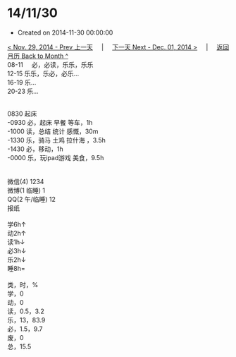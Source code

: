 # 14/11/30

- Created on 2014-11-30 00:00:00

[< Nov. 29, 2014 - Prev 上一天](/lifelogs/2014/11/d29.md) &nbsp; &nbsp; | &nbsp; &nbsp; [下一天 Next - Dec. 01, 2014 >](/lifelogs/2014/12/d01.md) &nbsp; &nbsp; |  &nbsp; &nbsp; [返回月历 Back to Month ^](/lifelogs/2014/11/index.md)
<br/>08-11     必，必读，乐乐，乐乐<br/>12-15 乐乐，乐必，必乐…<br/>16-19 乐…<br/>20-23 乐…<div><br/></div>0830 起床<br/>-0930 必，起床 早餐 等车，1h<br/>-1000 读，总结 统计 感慨，30m<br/>-1330 乐，骑马 土鸡 拉什海 ，3.5h<br/>-1430 必，移动，1h<br/>-0000 乐，玩ipad游戏 美食，9.5h<div><br/></div><div><br/></div>微信(4) 1234<br/>微博(1 临睡) 1<br/>QQ(2 午/临睡) 12<br/>报纸<div><br/></div>学6h↑<br/>动2h↑<br/>读1h↓<br/>必3h↓<br/>乐2h↓<br/>睡8h=<div><br/></div>类，时，%<br/>学，0<br/>动，0<br/>读，0.5，3.2<br/>乐，13，83.9<br/>必，1.5，9.7<br/>废，0<br/>总，15.5</div>

